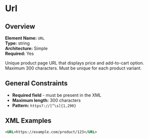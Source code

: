 # Url

## Overview

**Element Name:** `URL`  
**Type:** string  
**Architecture:** Simple  
**Required:** Yes  

Unique product page URL that displays price and add-to-cart option. Maximum 300 characters. Must be unique for each product variant.



## General Constraints

- **Required field** - must be present in the XML
- **Maximum length:** 300 characters
- **Pattern:** `https?://[^\s]{1,290}`

## XML Examples

```xml
<URL>https://example.com/product/123</URL>
```




